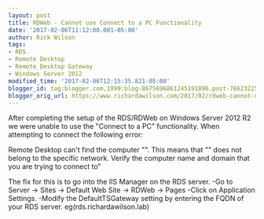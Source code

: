 ```yaml
---
layout: post
title: RDWeb - Cannot use Connect to a PC Functionality
date: '2017-02-06T11:12:00.001-05:00'
author: Rick Wilson
tags:
- RDS
- Remote Desktop
- Remote Desktop Gateway
- Windows Server 2012
modified_time: '2017-02-06T12:15:35.821-05:00'
blogger_id: tag:blogger.com,1999:blog-8675696861245191896.post-7662322538494115911
blogger_orig_url: https://www.richardawilson.com/2017/02/rdweb-cannot-use-connect-to-pc.html
---
```


After completing the setup of the RDS/RDWeb on Windows Server 2012 R2 we were unable to use the "Connect to a PC" functionality.  When attempting to connect the following error:

Remote Desktop can't find the computer "".  This means that "" does not belong to the specific network.  Verify the computer name and domain that you are trying to connect to" 

The fix for this is to go into the IIS Manager on the RDS server. 
 -Go to Server -> Sites -> Default Web Site -> RDWeb -> Pages 
-Click on Application Settings. 
-Modify the DefaultTSGateway setting by entering the FQDN of your RDS server. eg(rds.richardawilson.lab)

